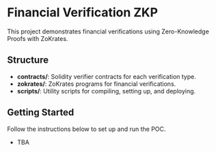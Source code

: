# Financial Verification ZKP

This project demonstrates financial verifications using Zero-Knowledge Proofs with ZoKrates.

## Structure

- **contracts/**: Solidity verifier contracts for each verification type.
- **zokrates/**: ZoKrates programs for financial verifications.
- **scripts/**: Utility scripts for compiling, setting up, and deploying.

## Getting Started

Follow the instructions below to set up and run the POC.

 - TBA
